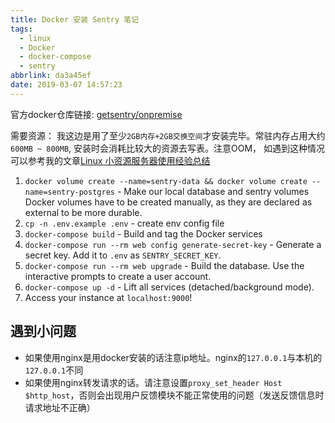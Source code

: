 ```yaml
---
title: Docker 安装 Sentry 笔记
tags:
  - linux
  - Docker
  - docker-compose
  - sentry
abbrlink: da3a45ef
date: 2019-03-07 14:57:23
---
```


官方docker仓库链接: [getsentry/onpremise](https://github.com/getsentry/onpremise)

需要资源： 我这边是用了至少`2GB内存+2GB交换空间`才安装完毕。常驻内存占用大约`600MB ~ 800MB`, 安装时会消耗比较大的资源去写表。注意OOM， 如遇到这种情况可以参考我的文章[Linux 小资源服务器使用经验总结](/posts/6769ba51/#善用交换内存)

1. `docker volume create --name=sentry-data && docker volume create --name=sentry-postgres` - Make our local database and sentry volumes
    Docker volumes have to be created manually, as they are declared as external to be more durable.
2. `cp -n .env.example .env` - create env config file
3. `docker-compose build` - Build and tag the Docker services
4. `docker-compose run --rm web config generate-secret-key` - Generate a secret key.
    Add it to `.env` as `SENTRY_SECRET_KEY`.
5. `docker-compose run --rm web upgrade` - Build the database.
    Use the interactive prompts to create a user account.
6. `docker-compose up -d` - Lift all services (detached/background mode).
7. Access your instance at `localhost:9000`!


## 遇到小问题
- 如果使用nginx是用docker安装的话注意ip地址。nginx的`127.0.0.1`与本机的`127.0.0.1`不同
- 如果使用nginx转发请求的话。请注意设置`proxy_set_header Host $http_host`，否则会出现用户反馈模块不能正常使用的问题（发送反馈信息时请求地址不正确）
